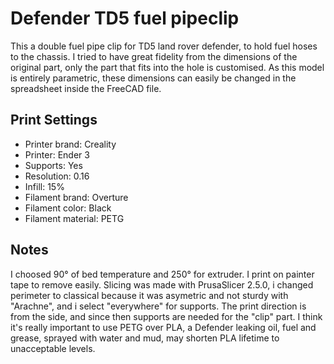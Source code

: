 # Defender TD5 fuel pipeclip
This a double fuel pipe clip for TD5 land rover defender, to hold fuel hoses to the chassis. I tried to have great fidelity from the dimensions of the original part, only the part that fits into the hole is customised. As this model is entirely parametric, these dimensions can easily be changed in the spreadsheet inside the FreeCAD file.

## Print Settings
* Printer brand: Creality
* Printer: Ender 3
* Supports: Yes
* Resolution: 0.16
* Infill: 15%
* Filament brand: Overture
* Filament color: Black
* Filament material: PETG

## Notes
I choosed 90° of bed temperature and 250° for extruder. I print on painter tape to remove easily.
Slicing was made with PrusaSlicer 2.5.0, i changed perimeter to classical because it was asymetric and not sturdy with "Arachne", and i select "everywhere" for supports.
The print direction is from the side, and since then supports are needed for the "clip" part.
I think it's really important to use PETG over PLA, a Defender leaking oil, fuel and grease, sprayed with water and mud, may shorten PLA lifetime to unacceptable levels.
